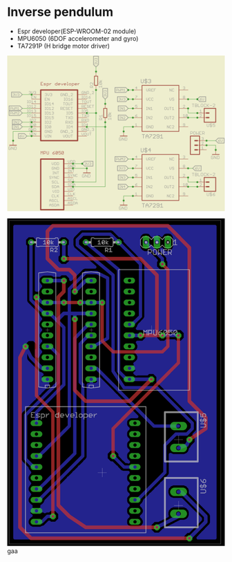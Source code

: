 # Inverse pendulum

- Espr developer(ESP-WROOM-02 module)
- MPU6050 (6DOF accelerometer and gyro)
- TA7291P (H bridge motor driver)

![sch](schematics.png)

![brd](inv_pendulum.png)
gaa